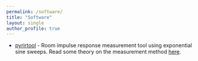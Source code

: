 ```yaml
---
permalink: /software/
title: "Software"
layout: single
author_profile: true
---
```


* [pyrirtool](https://github.com/maj4e/pyrirtool) - Room impulse response measurement tool using exponential sine sweeps. Read some theory on the measurement method [here](/measure-rir/).
